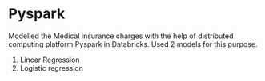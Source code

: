 # Pyspark

Modelled the Medical insurance charges with the help of distributed computing platform Pyspark in Databricks.
Used 2 models for this purpose.
1. Linear Regression
2. Logistic regression
